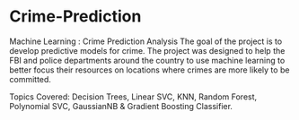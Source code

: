 # Crime-Prediction
Machine Learning : Crime Prediction Analysis 
The goal of the project is to develop predictive models for crime. The project was designed to help the FBI and police departments around the country to use machine learning to better focus their resources on locations where crimes are more likely to be committed.

Topics Covered: Decision Trees, Linear SVC, KNN, Random Forest, Polynomial SVC, GaussianNB & Gradient Boosting Classifier.

